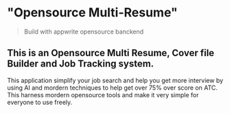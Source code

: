 # "Opensource Multi-Resume"
> Build with appwrite opensource banckend
## This is an Opensource Multi Resume, Cover file Builder and Job Tracking system.

This application simplify your job search and help you get more interview by using AI and mordern techniques to help get over 75% over score on ATC. This harness mordern opensource tools and make it very simple for everyone to use freely.